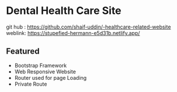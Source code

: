 # Dental Health Care Site

git hub : https://github.com/shaif-uddin/-healthcare-related-website
<br/>
weblink: https://stupefied-hermann-e5d31b.netlify.app/

## Featured

<ul>
<li>Bootstrap Framework</li>
<li>Web Responsive Website</li>
<li>Router used for page Loading</li>
<li>Private Route</li>
</ul>
